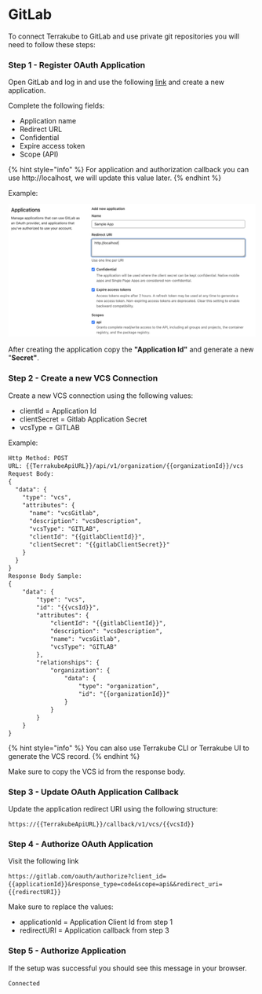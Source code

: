 # GitLab

To connect Terrakube to GitLab and use private git repositories you will need to follow these steps:

### Step 1 - Register OAuth Application

Open GitLab and log in and use the following [link](https://gitlab.com/-/profile/applications) and create a new application.

Complete the following fields:

* Application name
* Redirect URL
* Confidential
* Expire access token
* Scope \(API\)

{% hint style="info" %}
For application and authorization callback you can use http://localhost, we will update this value later.
{% endhint %}

Example:

![](../../.gitbook/assets/image%20%2810%29.png)

After creating the application copy the **"Application Id"** and generate a new "**Secret"**.

### Step 2 - Create a new VCS Connection

Create a new VCS connection using the following values:

* clientId = Application Id
* clientSecret = Gitlab Application Secret 
* vcsType = GITLAB

Example: 

```text
Http Method: POST
URL: {{TerrakubeApiURL}}/api/v1/organization/{{organizationId}}/vcs
Request Body:
{
  "data": {
    "type": "vcs",
    "attributes": {
      "name": "vcsGitlab",
      "description": "vcsDescription",
      "vcsType": "GITLAB",
      "clientId": "{{gitlabClientId}}",
      "clientSecret": "{{gitlabClientSecret}}"
    }
  }
}
Response Body Sample:
{
    "data": {
        "type": "vcs",
        "id": "{{vcsId}}",
        "attributes": {
            "clientId": "{{gitlabClientId}}",
            "description": "vcsDescription",
            "name": "vcsGitlab",
            "vcsType": "GITLAB"
        },
        "relationships": {
            "organization": {
                "data": {
                    "type": "organization",
                    "id": "{{organizationId}}"
                }
            }
        }
    }
}
```

{% hint style="info" %}
You can also use Terrakube CLI or Terrakube UI to generate the VCS record.
{% endhint %}

Make sure to copy the VCS id from the response body.

### Step 3 - Update OAuth Application Callback

Update the application redirect URI using the following structure:

```text
https://{{TerrakubeApiURL}}/callback/v1/vcs/{{vcsId}}
```

### Step 4 - Authorize OAuth Application

Visit the following link

```text
https://gitlab.com/oauth/authorize?client_id={{applicationId}}&response_type=code&scope=api&&redirect_uri={{redirectURI}}
```

Make sure to replace the values:

* applicationId = Application Client Id from step 1
* redirectURI = Application callback from step 3

### Step 5 - Authorize Application

If the setup was successful you should see this message in your browser.

```text
Connected 
```

